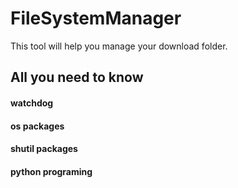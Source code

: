 # FileSystemManager
This tool will help you manage your download folder.

## All you need to know 

#### watchdog 
#### os packages 
#### shutil packages 
#### python programing 
